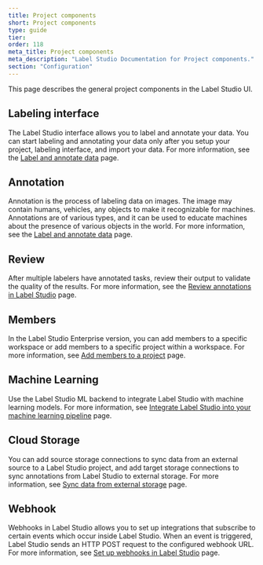 ```yaml
---
title: Project components 
short: Project components 
type: guide
tier: 
order: 118
meta_title: Project components 
meta_description: "Label Studio Documentation for Project components."
section: "Configuration"
---
```



This page describes the general project components in the Label Studio UI. 


## Labeling interface 

The Label Studio interface allows you to label and annotate your data. You can start labeling and annotating your data only after you setup your project, labeling interface, and import your data. For more information, see the [Label and annotate data](labeling.html#Start-labeling) page. 


## Annotation

Annotation is the process of labeling data on images. The image may contain humans, vehicles, any objects to make it recognizable for machines. Annotations are of various types, and it can be used to educate machines about the presence of various objects in the world. For more information, see the [Label and annotate data](labeling.html#Start-labeling) page. 


## Review 

After multiple labelers have annotated tasks, review their output to validate the quality of the results. For more information, see the [Review annotations in Label Studio](quality.html) page.


## Members 

In the Label Studio Enterprise version, you can add members to a specific workspace or add members to a specific project within a workspace. For more information, see [Add members to a project](setup_project.html#Add-members-to-a-project) page. 


## Machine Learning 

Use the Label Studio ML backend to integrate Label Studio with machine learning models.  For more information, see [Integrate Label Studio into your machine learning pipeline](ml.html) page. 


## Cloud Storage 

You can add source storage connections to sync data from an external source to a Label Studio project, and add target storage connections to sync annotations from Label Studio to external storage. For more information, see [Sync data from external storage](storage.html) page. 


## Webhook 

Webhooks in Label Studio allows you to set up integrations that subscribe to certain events which occur inside Label Studio. When an event is triggered, Label Studio sends an HTTP POST request to the configured webhook URL. For more information, see [Set up webhooks in Label Studio](webhooks.html) page. 
